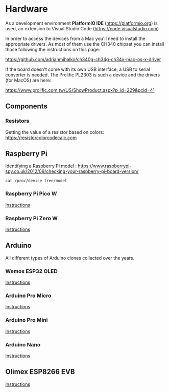 # Hardware

As a development environment **PlatformIO IDE** (https://platformio.org) is used,
an extension to Visual Studio Code (https://code.visualstudio.com)

In order to access the devices from a Mac you'll need to install the appropriate drivers. As most of them use the CH340 chipset you can install those following the instructions on this page:

https://github.com/adrianmihalko/ch340g-ch34g-ch34x-mac-os-x-driver

If the board doesn't come with its own USB interface, a USB to serial converter is needed. The Prolific PL2303 is such a device and the drivers (for MacOS) are here:

https://www.prolific.com.tw/US/ShowProduct.aspx?p_id=229&pcid=41

## Components

### Resistors

Getting the value of a resistor based on colors:
https://resistorcolorcodecalc.com

## Raspberry Pi

Identifying a Raspberry Pi model : https://www.raspberrypi-spy.co.uk/2012/09/checking-your-raspberry-pi-board-version/

```shell
cat /proc/device-tree/model
```

### Raspberry Pi Pico W

[Instructions](https://github.com/OnnoH/Hardware/tree/main/Raspberry%20Pi%20Pico%20W)

### Raspberry Pi Zero W

[Instructions](https://github.com/OnnoH/Hardware/tree/main/Raspberry%20Pi%20Zero%20W)

## Arduino

All different types of Arduino clones collected over the years.

### Wemos ESP32 OLED

[Instructions](https://github.com/OnnoH/Hardware/tree/main/Wemos%20ESP32%20OLED)

### Arduino Pro Micro

[Instructions](https://github.com/OnnoH/Hardware/tree/main/Arduino%20Pro%20Micro)

### Arduino Pro Mini

[Instructions](https://github.com/OnnoH/Hardware/tree/main/Arduino%20Pro%20Mini)

### Arduino Nano

[Instructions](https://github.com/OnnoH/Hardware/tree/main/Arduino%20Nano)

## Olimex ESP8266 EVB

[Instructions](https://github.com/OnnoH/Hardware/tree/main/Olimex%20ESP8266-EVB)
